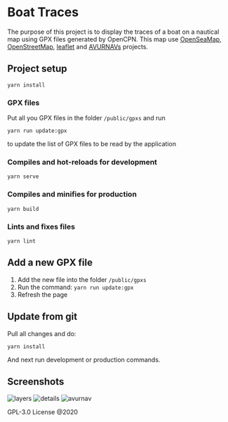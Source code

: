 # Boat Traces

The purpose of this project is to display the traces of a boat on a nautical map using GPX files generated by OpenCPN.
This map use [OpenSeaMap](http://openseamap.org), [OpenStreetMap](http://osm.org/copyright), [leaflet](https://leafletjs.com) and [AVURNAVs](https://github.com/snosan-tools/avurnavs.snosan.fr) projects.

## Project setup
```
yarn install
```

### GPX files

Put all you GPX files in the folder `/public/gpxs` and run 
```
yarn run update:gpx
```

to update the list of GPX files to be read by the application


### Compiles and hot-reloads for development
```
yarn serve
```

### Compiles and minifies for production
```
yarn build
```

### Lints and fixes files
```
yarn lint
```

## Add a new GPX file
1. Add the new file into the folder `/public/gpxs`
2. Run the command: `yarn run update:gpx`
3. Refresh the page

## Update from git
Pull all changes and do:
```
yarn install
```

And next run development or production commands.

## Screenshots
![layers](/screenshots/layers.png?raw=true "Layers")
![details](/screenshots/details.png?raw=true "Details of a track")
![avurnav](/screenshots/avurnav.png?raw=true "AVURNAVs")

GPL-3.0 License @2020